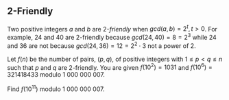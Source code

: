 ## 2-Friendly

Two positive integers $a$ and $b$ are $2$-*friendly* when $gcd(a,b)=2^t, t \gt 0$. For example, $24$ and $40$ are $2$-friendly because $gcd(24, 40)=8=2^3$ while $24$ and $36$ are not because $gcd(24, 36)=12=2^2\cdot 3$ not a power of $2$.

Let $f(n)$ be the number of pairs, $(p,q)$, of positive integers with $1\leq p\lt q\leq n$ such that $p$ and $q$ are $2$-friendly. You are given $f(10^2)=1031$ and $f(10^6)=321418433$ modulo $1\ 000\ 000\ 007$.

Find $f(10^11)$ modulo $1\ 000\ 000\ 007$.
